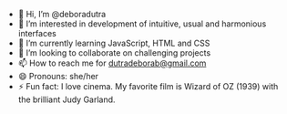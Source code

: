 - 👋 Hi, I’m @deboradutra
- 👀 I’m interested in development of intuitive, usual and harmonious interfaces
- 🌱 I’m currently learning JavaScript, HTML and CSS
- 💞️ I’m looking to collaborate on challenging projects
- 📫 How to reach me for dutradeborab@gmail.com
- 😄 Pronouns: she/her
- ⚡ Fun fact: I love cinema. My favorite film is Wizard of OZ (1939) with the brilliant Judy Garland.


<!---
deboradutra/deboradutra is a ✨ special ✨ repository because its `README.md` (this file) appears on your GitHub profile.
You can click the Preview link to take a look at your changes.
--->
